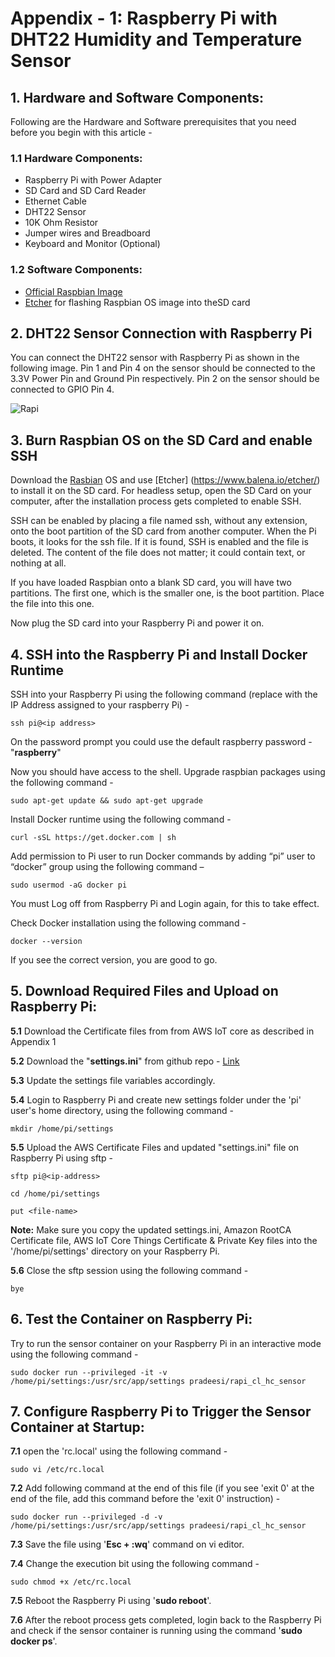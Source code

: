 # Appendix - 1: Raspberry Pi with DHT22 Humidity and Temperature Sensor


## 1. Hardware and Software Components:
Following are the Hardware and Software prerequisites that you need before you begin with this article - 

### 1.1 Hardware Components:
* Raspberry Pi with Power Adapter
* SD Card and SD Card Reader
* Ethernet Cable
* DHT22 Sensor
* 10K Ohm Resistor
* Jumper wires and Breadboard
* Keyboard and Monitor (Optional)

### 1.2 Software Components:
* [Official Raspbian Image](https://www.raspberrypi.org/downloads/raspbian/)
* [Etcher](https://www.balena.io/etcher/) for flashing Raspbian OS image into theSD card

## 2. DHT22 Sensor Connection with Raspberry Pi
You can connect the DHT22 sensor with Raspberry Pi as shown in the following image. Pin 1 and Pin 4 on the sensor should be connected to the 3.3V Power Pin and Ground Pin respectively. Pin 2 on the sensor should be connected to GPIO Pin 4.

![Rapi](https://raw.githubusercontent.com/pradeesi/HybridCloudApp/master/HybridCloudApp/Documentation/images/Rapi_sensor_connection.png)

## 3. Burn Raspbian OS on the SD Card and enable SSH
Download the [Rasbian](https://www.raspberrypi.org/downloads/raspbian/) OS and use [Etcher] (https://www.balena.io/etcher/) to install it on the SD card. For headless setup, open the SD Card on your computer, after the installation process gets completed to enable SSH.

SSH can be enabled by placing a file named ssh, without any extension, onto the boot partition of the SD card from another computer. When the Pi boots, it looks for the ssh file. If it is found, SSH is enabled and the file is deleted. The content of the file does not matter; it could contain text, or nothing at all.

If you have loaded Raspbian onto a blank SD card, you will have two partitions. The first one, which is the smaller one, is the boot partition. Place the file into this one.

Now plug the SD card into your Raspberry Pi and power it on.

## 4. SSH into the Raspberry Pi and Install Docker Runtime
SSH into your Raspberry Pi using the following command (replace <ip-address> with the IP Address assigned to your raspberry Pi) -

	ssh pi@<ip address>
	
On the password prompt you could use the default raspberry password - "**raspberry**"

Now you should have access to the shell. Upgrade raspbian packages using the following command - 

	sudo apt-get update && sudo apt-get upgrade
	
Install Docker runtime using the following command -

	curl -sSL https://get.docker.com | sh
	
Add permission to Pi user to run Docker commands by adding “pi” user to “docker” group using the following command –

	sudo usermod -aG docker pi
	
You must Log off from Raspberry Pi and Login again, for this to take effect.

Check Docker installation using the following command -

	docker --version

If you see the correct version, you are good to go.

## 5. Download Required Files and Upload on Raspberry Pi:

**5.1** Download the Certificate files from from AWS IoT core as described in Appendix 1

**5.2** Download the "**settings.ini**" from github repo - [Link](https://github.com/pradeesi/HybridCloudApp/blob/master/HybridCloudApp/RaspberryPi/settings.ini)

**5.3** Update the settings file variables accordingly.

**5.4** Login to Raspberry Pi and create new settings folder under the 'pi' user's home directory, using the following command - 

	mkdir /home/pi/settings
	
**5.5** Upload the AWS Certificate Files and updated "settings.ini" file on Raspberry Pi using sftp -

	sftp pi@<ip-address>

	cd /home/pi/settings

	put <file-name>
	
**Note:** Make sure you copy the updated settings.ini, Amazon RootCA Certificate file, AWS IoT Core Things Certificate & Private Key files into the '/home/pi/settings' directory on your Raspberry Pi.

**5.6** Close the sftp session using the following command -

	bye

## 6. Test the Container on Raspberry Pi:

Try to run the sensor container on your Raspberry Pi in an interactive mode using the following command - 

	sudo docker run --privileged -it -v /home/pi/settings:/usr/src/app/settings pradeesi/rapi_cl_hc_sensor


## 7. Configure Raspberry Pi to Trigger the Sensor Container at Startup:
**7.1** open the 'rc.local' using the following command -

	sudo vi /etc/rc.local
	
**7.2** Add following command at the end of this file (if you see 'exit 0' at the end of the file, add this command before the 'exit 0' instruction) - 

	sudo docker run --privileged -d -v /home/pi/settings:/usr/src/app/settings pradeesi/rapi_cl_hc_sensor
	
**7.3** Save the file using '**Esc + :wq**' command on vi editor.

**7.4** Change the execution bit using the following command -

	sudo chmod +x /etc/rc.local

**7.5** Reboot the Raspberry Pi using '**sudo reboot**'. 

**7.6** After the reboot process gets completed, login back to the Raspberry Pi and check if the sensor container is running using the command '**sudo docker ps**'.








